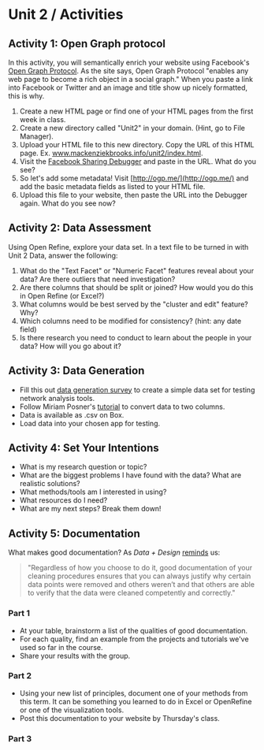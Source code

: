 # Unit 2 / Activities

## Activity 1: Open Graph protocol
In this activity, you will semantically enrich your website using Facebook's [Open Graph Protocol](http://ogp.me/). As the site says, Open Graph Protocol "enables any web page to become a rich object in a social graph." When you paste a link into Facebook or Twitter and an image and title show up nicely formatted, this is why.
1. Create a new HTML page or find one of your HTML pages from the first week in class. 
2. Create a new directory called "Unit2" in your domain. (Hint, go to File Manager).
3. Upload your HTML file to this new directory. Copy the URL of this HTML page. Ex. www.mackenziekbrooks.info/unit2/index.html.
4. Visit the [Facebook Sharing Debugger](https://developers.facebook.com/tools/debug/sharing/) and paste in the URL. What do you see?
5. So let's add some metadata! Visit [http://ogp.me/](http://ogp.me/) and add the basic metadata fields as listed to your HTML file. 
6. Upload this file to your website, then paste the URL into the Debugger again. What do you see now?

## Activity 2: Data Assessment
Using Open Refine, explore your data set. In a text file to be turned in with Unit 2 Data, answer the following:
1. What do the "Text Facet" or "Numeric Facet" features reveal about your data? Are there outliers that need investigation?
2. Are there columns that should be split or joined? How would you do this in Open Refine (or Excel?) 
3. What columns would be best served by the "cluster and edit" feature? Why?
4. Which columns need to be modified for consistency? (hint: any date field)
5. Is there research you need to conduct to learn about the people in your data? How will you go about it? 

## Activity 3: Data Generation
* Fill this out [data generation survey](https://docs.google.com/forms/d/e/1FAIpQLSeSBKxh-rv1W8z8vPLdeurrtrN6QAt3QkhXY8plkB4lzAMHOw/viewform?c=0&w=1) to create a simple data set for testing network analysis tools. 
* Follow Miriam Posner's [tutorial](http://miriamposner.com/blog/a-fun-way-to-introduce-dh-students-to-dataviz/) to convert data to two columns. 
* Data is available as .csv on Box. 
* Load data into your chosen app for testing.


## Activity 4: Set Your Intentions
* What is my research question or topic?
* What are the biggest problems I have found with the data? What are realistic solutions?
* What methods/tools am I interested in using?
* What resources do I need?
* What are my next steps? Break them down!

## Activity 5: Documentation 
What makes good documentation? As *Data + Design* [reminds](https://infoactive.co/data-design/ch08.html) us: 
> "Regardless of how you choose to do it, good documentation of your cleaning procedures ensures that you can always justify why certain data points were removed and others weren’t and that others are able to verify that the data were cleaned competently and correctly."

### Part 1
* At your table, brainstorm a list of the qualities of good documentation.
* For each quality, find an example from the projects and tutorials we've used so far in the course. 
* Share your results with the group. 

### Part 2
* Using your new list of principles, document one of your methods from this term. It can be something you learned to do in Excel or OpenRefine or one of the visualization tools.
* Post this documentation to your website by Thursday's class. 

### Part 3

